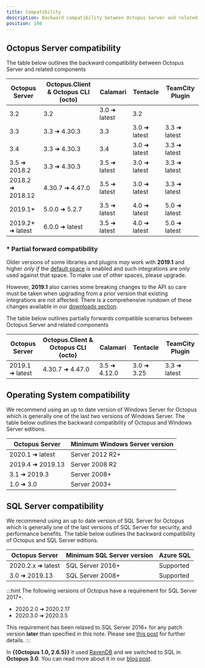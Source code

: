 ```yaml
---
title: Compatibility
description: Backward compatibility between Octopus Server and related components
position: 190
---
```


## Octopus Server compatibility

The table below outlines the backward compatibility between Octopus Server and related components

| Octopus Server    | Octopus.Client & Octopus CLI (octo) | Calamari         | Tentacle      | TeamCity Plugin  |
| --------------    | ----------------------------------- | ------------     | ------------  | ---------------  |
| 3.2               | 3.2                                 | 3.0 ➜ latest    | 3.2           |                  |
| 3.3               | 3.3 ➜ 4.30.3                       | 3.3              | 3.0 ➜ latest | 3.3 ➜ latest    |
| 3.4               | 3.3 ➜ 4.30.3                       | 3.4              | 3.0 ➜ latest | 3.3 ➜ latest    |
| 3.5 ➜ 2018.2     | 3.3 ➜ 4.30.3                       | 3.5 ➜ latest    | 3.0 ➜ latest | 3.3 ➜ latest    |
| 2018.2 ➜ 2018.12 | 4.30.7 ➜ 4.47.0                    | 3.5 ➜ latest    | 3.0 ➜ latest | 3.3 ➜ latest    |
| 2019.1*           | 5.0.0 ➜ 5.2.7                      | 3.5 ➜ latest    | 4.0 ➜ latest | 5.0 ➜ latest    |
| 2019.2* ➜ latest | 6.0.0 ➜ latest                     | 3.5 ➜ latest    | 4.0 ➜ latest | 5.0 ➜ latest    |

### **&ast; Partial forward compatibility**

Older versions of some libraries and plugins _may_ work with **2019.1** and higher _only if_ the [default space](https://oc.to/default-space) is enabled and such integrations are only used against that space. To make use of other spaces, please upgrade.

However, **2019.1** also carries some breaking changes to the API so care must be taken when upgrading from a prior version that existing integrations are not affected. There is a comprehensive rundown of these changes available in our [downloads section](https://octopus.com/downloads/compare?from=2018.12.1&to=2019.1.0).

The table below outlines partially forwards compatible scenarios between Octopus Server and related components

| Octopus Server    | Octopus.Client & Octopus CLI (octo) | Calamari     | Tentacle    | TeamCity Plugin |
| --------------    | ----------------------------------- | --------     | --------    | --------------- |
| 2019.1  ➜ latest | 4.30.7 ➜ 4.47.0                    | 3.5 ➜ 4.12.0 | 3.0 ➜ 3.25 | 3.3 ➜ latest   |

## Operating System compatibility

We recommend using an up to date version of Windows Server for Octopus which is generally one of the last two versions of Windows Server. The table below outlines the backward compatibility of Octopus and Windows Server editions.

| Octopus Server    | Minimum Windows Server version
| --------------    | ----------------------------------- |
| 2020.1  ➜ latest  | Server 2012 R2+                     |
| 2019.4  ➜ 2019.13 | Server 2008 R2                       |
| 3.1  ➜ 2019.3     | Server 2008+                        |
| 1.0  ➜ 3.0        | Server 2003+                        |

## SQL Server compatibility

We recommend using an up to date version of SQL Server for Octopus which is generally one of the last versions of SQL Server for security, and performance benefits. The table below outlines the backward compatibility of Octopus and SQL Server editions.

| Octopus Server    | Minimum SQL Server version          | Azure SQL
| --------------    | ----------------------------------- |----------   |
| 2020.2.x ➜ latest  | SQL Server 2016+                    | Supported   |
| 3.0 ➜ 2019.13    | SQL Server 2008+                    | Supported   |

:::hint
The following versions of Octopus have a requirement for SQL Server 2017+.
- 2020.2.0 ➜ 2020.2.17
- 2020.3.0 ➜ 2020.3.5

This requirement has been relaxed to SQL Server 2016+ for any patch version **later** than specified in this note. Please see [this post](https://octopus.com/blog/raising-minimum-requirements-for-octopus-server) for further details.
:::

In **{{Octopus 1.0, 2.6.5}}** it used [RavenDB](https://ravendb.net/) and we switched to SQL in **Octopus 3.0**. You can read more about it in our [blog post](https://octopus.com/blog/3.0-switching-to-sql).
